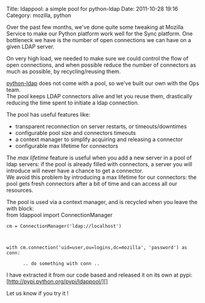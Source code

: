 Title: ldappool: a simple pool for python-ldap
Date: 2011-10-28 19:16
Category: mozilla, python

Over the past few months, we've done quite some tweaking at Mozilla
Service to make our Python platform work well for the Sync platform. One
bottleneck we have is the number of open connections we can have on a
given LDAP server.   
  
On very high load, we needed to make sure we could control the flow of
open connections, and when possible reduce the number of connectors as
much as possible, by recycling/reusing them.   
  
[python-ldap][] does not come with a pool, so we've built our own with
the Ops team.   
The pool keeps LDAP connectors alive and let you reuse them,
drastically reducing the time spent to initiate a ldap connection.   
  
The pool has useful features like:   
-   transparent reconnection on server restarts, or timeouts/downtimes
-   configurable pool size and connectors timeouts
-   a context manager to simplify acquiring and releasing a connector
-   configurable max lifetime for connectors

  
The *max lifetime* feature is useful when you add a new server in a
pool of ldap servers: if the pool is already filled with connectors, a
server you will introduce will never have a chance to get a connector.   
We avoid this problem by introducing a max lifetime for our connectors:
the pool gets fresh connectors after a bit of time and can access all
our resources.   
  
The pool is used via a context manager, and is recycled when you leave
the with block:   
   from ldappool import ConnectionManager



    cm = ConnectionManager('ldap://localhost')



    with cm.connection('uid=user,ou=logins,dc=mozilla', 'password') as conn:

          .. do something with conn ..

  
I have extracted it from our code based and released it on its own at
pypi: [http://pypi.python.org/pypi/ldappool/][]   
  
Let us know if you try it !

  [python-ldap]: http://python-ldap.org/
  [http://pypi.python.org/pypi/ldappool/]: http://pypi.python.org/pypi/ldappool/
